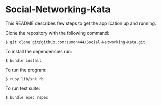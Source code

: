 # Social-Networking-Kata

This README describes few steps to get the application up and running.

Clone the repository with the following command:

```
$ git clone git@github.com:sumon444/Social-Networking-Kata.git
``` 

To install the dependencies run:

```
$ bundle install
```

To run the program:

```
$ ruby lib/snk.rb
```
    
To run test suite:

```
$ bundle exec rspec
```
